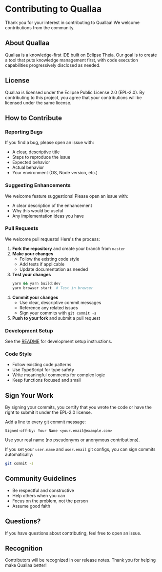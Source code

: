 # Contributing to Quallaa

Thank you for your interest in contributing to Quallaa! We welcome contributions from the community.

## About Quallaa

Quallaa is a knowledge-first IDE built on Eclipse Theia. Our goal is to create a tool that puts knowledge management first, with code execution capabilities progressively disclosed as needed.

## License

Quallaa is licensed under the Eclipse Public License 2.0 (EPL-2.0). By contributing to this project, you agree that your contributions will be licensed under the same license.

## How to Contribute

### Reporting Bugs

If you find a bug, please open an issue with:
- A clear, descriptive title
- Steps to reproduce the issue
- Expected behavior
- Actual behavior
- Your environment (OS, Node version, etc.)

### Suggesting Enhancements

We welcome feature suggestions! Please open an issue with:
- A clear description of the enhancement
- Why this would be useful
- Any implementation ideas you have

### Pull Requests

We welcome pull requests! Here's the process:

1. **Fork the repository** and create your branch from `master`
2. **Make your changes**
   - Follow the existing code style
   - Add tests if applicable
   - Update documentation as needed
3. **Test your changes**
   ```sh
   yarn && yarn build:dev
   yarn browser start  # Test in browser
   ```
4. **Commit your changes**
   - Use clear, descriptive commit messages
   - Reference any related issues
   - Sign your commits with `git commit -s`
5. **Push to your fork** and submit a pull request

### Development Setup

See the [README](README.md) for development setup instructions.

### Code Style

- Follow existing code patterns
- Use TypeScript for type safety
- Write meaningful comments for complex logic
- Keep functions focused and small

## Sign Your Work

By signing your commits, you certify that you wrote the code or have the right to submit it under the EPL-2.0 license.

Add a line to every git commit message:

```
Signed-off-by: Your Name <your.email@example.com>
```

Use your real name (no pseudonyms or anonymous contributions).

If you set your `user.name` and `user.email` git configs, you can sign commits automatically:
```sh
git commit -s
```

## Community Guidelines

- Be respectful and constructive
- Help others when you can
- Focus on the problem, not the person
- Assume good faith

## Questions?

If you have questions about contributing, feel free to open an issue.

## Recognition

Contributors will be recognized in our release notes. Thank you for helping make Quallaa better!
